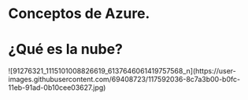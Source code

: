 # Conceptos de Azure.
<h1>¿Qué es la nube?</h1>
![91276321_1115101008826619_6137646061419757568_n](https://user-images.githubusercontent.com/69408723/117592036-8c7a3b00-b0fc-11eb-91ad-0b10cee03627.jpg)
